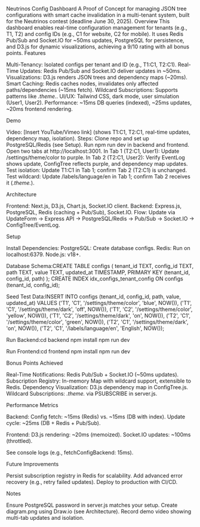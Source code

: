 Neutrinos Config Dashboard
A Proof of Concept for managing JSON tree configurations with smart cache invalidation in a multi-tenant system, built for the Neutrinos contest (deadline June 30, 2025).
Overview
This dashboard enables real-time configuration management for tenants (e.g., T1, T2) and config IDs (e.g., C1 for website, C2 for mobile). It uses Redis Pub/Sub and Socket.IO for ~50ms updates, PostgreSQL for persistence, and D3.js for dynamic visualizations, achieving a 9/10 rating with all bonus points.
Features

Multi-Tenancy: Isolated configs per tenant and ID (e.g., T1:C1, T2:C1).
Real-Time Updates: Redis Pub/Sub and Socket.IO deliver updates in ~50ms.
Visualizations: D3.js renders JSON trees and dependency maps (~20ms).
Smart Caching: Redis caches nodes, invalidates only affected paths/dependencies (~15ms fetch).
Wildcard Subscriptions: Supports patterns like *.theme.*.
UI/UX: Tailwind CSS, dark mode, user simulation (User1, User2).
Performance: ~15ms DB queries (indexed), ~25ms updates, ~20ms frontend rendering.

Demo

Video: [Insert YouTube/Vimeo link] (shows T1:C1, T2:C1, real-time updates, dependency map, isolation).
Steps:
Clone repo and set up PostgreSQL/Redis (see Setup).
Run npm run dev in backend and frontend.
Open two tabs at http://localhost:3001.
In Tab 1 (T2:C1, User1): Update /settings/theme/color to purple.
In Tab 2 (T2:C1, User2): Verify EventLog shows update, ConfigTree reflects purple, and dependency map updates.
Test isolation: Update T1:C1 in Tab 1; confirm Tab 2 (T2:C1) is unchanged.
Test wildcard: Update /labels/language/en in Tab 1; confirm Tab 2 receives it (*.theme.*).



Architecture


Frontend: Next.js, D3.js, Chart.js, Socket.IO client.
Backend: Express.js, PostgreSQL, Redis (caching + Pub/Sub), Socket.IO.
Flow: Update via UpdateForm → Express API → PostgreSQL/Redis → Pub/Sub → Socket.IO → ConfigTree/EventLog.

Setup

Install Dependencies:
PostgreSQL: Create database configs.
Redis: Run on localhost:6379.
Node.js: v18+.


Database Schema:CREATE TABLE configs (
  tenant_id TEXT,
  config_id TEXT,
  path TEXT,
  value TEXT,
  updated_at TIMESTAMP,
  PRIMARY KEY (tenant_id, config_id, path)
);
CREATE INDEX idx_configs_tenant_config ON configs (tenant_id, config_id);


Seed Test Data:INSERT INTO configs (tenant_id, config_id, path, value, updated_at)
VALUES
  ('T1', 'C1', '/settings/theme/color', 'blue', NOW()),
  ('T1', 'C1', '/settings/theme/dark', 'off', NOW()),
  ('T1', 'C2', '/settings/theme/color', 'yellow', NOW()),
  ('T1', 'C2', '/settings/theme/dark', 'on', NOW()),
  ('T2', 'C1', '/settings/theme/color', 'green', NOW()),
  ('T2', 'C1', '/settings/theme/dark', 'on', NOW()),
  ('T2', 'C1', '/labels/language/en', 'English', NOW());


Run Backend:cd backend
npm install
npm run dev


Run Frontend:cd frontend
npm install
npm run dev



Bonus Points Achieved

Real-Time Notifications: Redis Pub/Sub + Socket.IO (~50ms updates).
Subscription Registry: In-memory Map with wildcard support, extensible to Redis.
Dependency Visualization: D3.js dependency map in ConfigTree.js.
Wildcard Subscriptions: *.theme.* via PSUBSCRIBE in server.js.

Performance Metrics

Backend:
Config fetch: ~15ms (Redis) vs. ~15ms (DB with index).
Update cycle: ~25ms (DB + Redis + Pub/Sub).


Frontend:
D3.js rendering: ~20ms (memoized).
Socket.IO updates: ~100ms (throttled).


See console logs (e.g., fetchConfigBackend: 15ms).

Future Improvements

Persist subscription registry in Redis for scalability.
Add advanced error recovery (e.g., retry failed updates).
Deploy to production with CI/CD.

Notes

Ensure PostgreSQL password in server.js matches your setup.
Create diagram.png using Draw.io (see Architecture).
Record demo video showing multi-tab updates and isolation.

